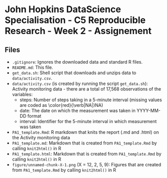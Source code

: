 # John Hopkins DataScience Specialisation - C5 Reproducible Research - Week 2 - Assignement

## Files

* `.gitignore`: Ignores the downloaded data and standard R files.
* `README.md`: This file.
* `get_data.sh`: Shell script that downloads and unzips data to `data/activity.csv`.
* `data/activity.csv` (is created by running the script `get_data.sh`):
Activity monitoring data - there are a total of 17,568 observations of the variables:
	* steps: Number of steps taking in a 5-minute interval (missing values are coded as \color{red}{\verb|NA|}NA)
	* date: The date on which the measurement was taken in YYYY-MM-DD format
	* interval: Identifier for the 5-minute interval in which measurement was taken
* `PA1_template.Rmd`: R markdown that knits the report (.md and .html) on the Activity monitoring data
* `PA1_template.md`: Markdown that is created from `PA1_template.Rmd` by calling `knit2html()` in R
* `PA1_template.html`: Markdown that is created from `PA1_template.Rmd` by calling `knit2html()` in R
* `figure/unnamed-chunk-X-1.png` (X = 12, 2, 5, 9): Figures that are created from `PA1_template.Rmd` by calling `knit2html()` in R

